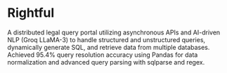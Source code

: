 # Rightful
A distributed legal query portal utilizing asynchronous APIs and AI-driven NLP (Groq LLaMA-3) to handle structured
and unstructured queries, dynamically generate SQL, and retrieve data from multiple databases. Achieved 95.4%
query resolution accuracy using Pandas for data normalization and advanced query parsing with sqlparse and regex.